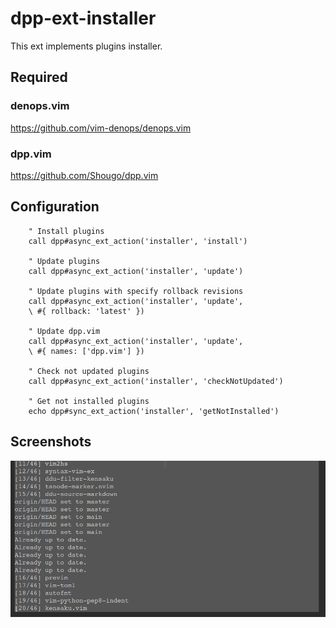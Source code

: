 # dpp-ext-installer

This ext implements plugins installer.

## Required

### denops.vim

https://github.com/vim-denops/denops.vim

### dpp.vim

https://github.com/Shougo/dpp.vim

## Configuration

```vim
	" Install plugins
	call dpp#async_ext_action('installer', 'install')

	" Update plugins
	call dpp#async_ext_action('installer', 'update')

	" Update plugins with specify rollback revisions
	call dpp#async_ext_action('installer', 'update',
	\ #{ rollback: 'latest' })

	" Update dpp.vim
	call dpp#async_ext_action('installer', 'update',
	\ #{ names: ['dpp.vim'] })

	" Check not updated plugins
	call dpp#async_ext_action('installer', 'checkNotUpdated')

	" Get not installed plugins
	echo dpp#sync_ext_action('installer', 'getNotInstalled')
```

## Screenshots

![install UI](install_ui.png)

